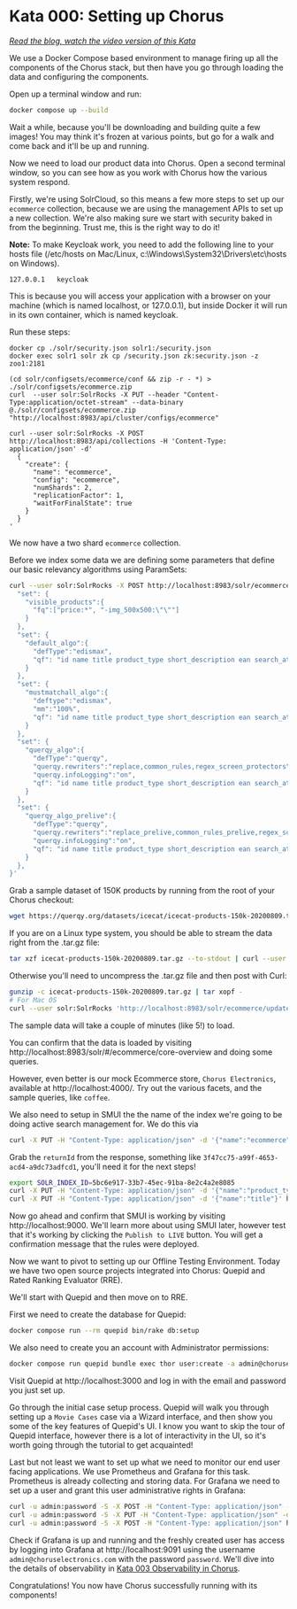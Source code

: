 # Kata 000: Setting up Chorus

<i><a href="https://opensourceconnections.com/blog/2020/07/20/how-does-pete-the-e-commerce-search-engine-product-manager-build-a-web-shop/" target="_BLANK">Read the blog, watch the video version of this Kata</a></i>

We use a Docker Compose based environment to manage firing up all the components of the Chorus stack, but then have you go through loading the data and configuring the components.

Open up a terminal window and run:

```sh
docker compose up --build
```

Wait a while, because you'll be downloading and building quite a few images!  You may think it's frozen at various points, but go for a walk and come back and it'll be up and running.

Now we need to load our product data into Chorus.  Open a second terminal window, so you can see how as you work with Chorus how the various system respond.  

Firstly, we're using SolrCloud, so this means a few more steps to set up our `ecommerce` collection, because we are using the management APIs to set up a new collection.  We're also making sure we start with security baked in from the beginning.  Trust me, this is the right way to do it!  

**Note:** To make Keycloak work, you need to add the following line to your hosts file (/etc/hosts on Mac/Linux, c:\Windows\System32\Drivers\etc\hosts on Windows).

```
127.0.0.1	keycloak
```

This is because you will access your application with a browser on your machine (which is named localhost, or 127.0.0.1), but inside Docker it will run in its own container, which is named keycloak.

Run these steps:

```
docker cp ./solr/security.json solr1:/security.json
docker exec solr1 solr zk cp /security.json zk:security.json -z zoo1:2181

(cd solr/configsets/ecommerce/conf && zip -r - *) > ./solr/configsets/ecommerce.zip
curl  --user solr:SolrRocks -X PUT --header "Content-Type:application/octet-stream" --data-binary @./solr/configsets/ecommerce.zip "http://localhost:8983/api/cluster/configs/ecommerce"

curl --user solr:SolrRocks -X POST http://localhost:8983/api/collections -H 'Content-Type: application/json' -d'
  {
    "create": {
      "name": "ecommerce",
      "config": "ecommerce",
      "numShards": 2,
      "replicationFactor": 1,
      "waitForFinalState": true
    }
  }
'
```

We now have a two shard `ecommerce` collection.

Before we index some data we are defining some parameters that define our basic relevancy algorithms using ParamSets:

```sh
curl --user solr:SolrRocks -X POST http://localhost:8983/solr/ecommerce/config/params -H 'Content-type:application/json'  -d '{
  "set": {
    "visible_products":{
      "fq":["price:*", "-img_500x500:\"\""]
    }
  },
  "set": {
    "default_algo":{
      "defType":"edismax",
      "qf": "id name title product_type short_description ean search_attributes"
    }
  },
  "set": {
    "mustmatchall_algo":{
      "deftype":"edismax",
      "mm":"100%",
      "qf": "id name title product_type short_description ean search_attributes"
    }
  },
  "set": {
    "querqy_algo":{
      "defType":"querqy",
      "querqy.rewriters":"replace,common_rules,regex_screen_protectors",
      "querqy.infoLogging":"on",
      "qf": "id name title product_type short_description ean search_attributes"
    }
  },
  "set": {
    "querqy_algo_prelive":{
      "defType":"querqy",
      "querqy.rewriters":"replace_prelive,common_rules_prelive,regex_screen_protectors",
      "querqy.infoLogging":"on",
      "qf": "id name title product_type short_description ean search_attributes"
    }
  },
}'
```

Grab a sample dataset of 150K products by running from the root of your Chorus checkout:

```sh
wget https://querqy.org/datasets/icecat/icecat-products-150k-20200809.tar.gz
```

If you are on a Linux type system, you should be able to stream the data right from the .tar.gz file:

```sh
tar xzf icecat-products-150k-20200809.tar.gz --to-stdout | curl --user solr:SolrRocks 'http://localhost:8983/solr/ecommerce/update?commit=true' --data-binary @- -H 'Content-type:application/json'
```

Otherwise you'll need to uncompress the .tar.gz file and then post with Curl:

```sh
gunzip -c icecat-products-150k-20200809.tar.gz | tar xopf -
# For Mac OS
curl --user solr:SolrRocks 'http://localhost:8983/solr/ecommerce/update?commit=true' --data-binary @icecat-products-150k-20200809.json -H 'Content-type:application/json'
```

The sample data will take a couple of minutes (like 5!) to load.

You can confirm that the data is loaded by visiting http://localhost:8983/solr/#/ecommerce/core-overview and doing some queries.

However, even better is our mock Ecommerce store, `Chorus Electronics`, available at http://localhost:4000/.  Try out the various facets, and the sample queries, like `coffee`.   

We also need to setup in SMUI the the name of the index we're going to be doing active search management for.  We do this via

```sh
curl -X PUT -H "Content-Type: application/json" -d '{"name":"ecommerce", "description":"Ecommerce Demo"}' http://localhost:9000/api/v1/solr-index
```

Grab the `returnId` from the response, something like `3f47cc75-a99f-4653-acd4-a9dc73adfcd1`, you'll need it for the next steps!

```sh
export SOLR_INDEX_ID=5bc6e917-33b7-45ec-91ba-8e2c4a2e8085
curl -X PUT -H "Content-Type: application/json" -d '{"name":"product_type"}' http://localhost:9000/api/v1/${SOLR_INDEX_ID}/suggested-solr-field
curl -X PUT -H "Content-Type: application/json" -d '{"name":"title"}' http://localhost:9000/api/v1/${SOLR_INDEX_ID}/suggested-solr-field
```

Now go ahead and confirm that SMUI is working by visiting http://localhost:9000.  We'll learn more about using SMUI later, however test that it's working by clicking the `Publish to LIVE` button.  You will get a confirmation message that the rules were deployed.


Now we want to pivot to setting up our Offline Testing Environment.  Today we have two open source projects integrated into Chorus: Quepid and Rated Ranking Evaluator (RRE).

We'll start with Quepid and then move on to RRE.

First we need to create the database for Quepid:

```sh
docker compose run --rm quepid bin/rake db:setup
```

We also need to create you an account with Administrator permissions:

```sh
docker compose run quepid bundle exec thor user:create -a admin@choruselectronics.com "Chorus Admin" password
```

Visit Quepid at http://localhost:3000 and log in with the email and password you just set up.

Go through the initial case setup process.  Quepid will walk you through setting up a `Movie Cases` case via a Wizard interface, and then show you some of the key features of Quepid's UI.  I know you want to skip the tour of Quepid interface, however there is a lot of interactivity in the UI, so it's worth going through the tutorial to get acquainted!


Last but not least we want to set up what we need to monitor our end user facing applications. We use Prometheus and Grafana for this task. Prometheus is already collecting and storing data. For Grafana we need to set up a user and grant this user administrative rights in Grafana:

```sh
curl -u admin:password -S -X POST -H "Content-Type: application/json" -d '{"email":"admin@choruselectronics.com", "name":"Chorus Admin", "role":"admin", "login":"admin@choruselectronics.com", "password":"password", "theme":"light"}' http://localhost:9091/api/admin/users
curl -u admin:password -S -X PUT -H "Content-Type: application/json" -d '{"isGrafanaAdmin": true}' http://localhost:9091/api/admin/users/2/permissions
curl -u admin:password -S -X POST -H "Content-Type: application/json" http://localhost:9091/api/users/2/using/1
```

Check if Grafana is up and running and the freshly created user has access by logging into Grafana at http://localhost:9091 using the username `admin@choruselectronics.com` with the password `password`. We'll dive into the details of observability in [Kata 003 Observability in Chorus](katas/003_observability_in_chorus.md).

Congratulations! You now have Chorus successfully running with its components!
